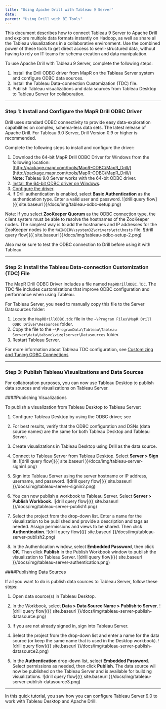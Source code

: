 ```yaml
---
title: "Using Apache Drill with Tableau 9 Server"
date:  
parent: "Using Drill with BI Tools"
---
```


This document describes how to connect Tableau 9 Server to Apache Drill and explore multiple data formats instantly on Hadoop, as well as share all the Tableau visualizations in a collaborative environment. Use the combined power of these tools to get direct access to semi-structured data, without having to rely on IT teams for schema creation and data manipulation. 

To use Apache Drill with Tableau 9 Server, complete the following steps: 

1.	Install the Drill ODBC driver from MapR on the Tableau Server system and configure ODBC data sources.
2.	Install the Tableau Data-connection Customization (TDC) file.
3.	Publish Tableau visualizations and data sources from Tableau Desktop to Tableau Server for collaboration.

----------

### Step 1: Install and Configure the MapR Drill ODBC Driver 

Drill uses standard ODBC connectivity to provide easy data-exploration capabilities on complex, schema-less data sets. The latest release of Apache Drill. For Tableau 9.0 Server, Drill Version 0.9 or higher is recommended.

Complete the following steps to install and configure the driver:

1. Download the 64-bit MapR Drill ODBC Driver for Windows from the following location:<br> [http://package.mapr.com/tools/MapR-ODBC/MapR_Drill/](http://package.mapr.com/tools/MapR-ODBC/MapR_Drill/)     
**Note:** Tableau 9.0 Server works with the 64-bit ODBC driver.
2. [Install the 64-bit ODBC driver on Windows]({{site.baseurl}}/docs/installing-the-driver-on-windows/).
3. [Configure the driver]({{site.baseurl}}/docs/configuring-odbc-on-windows/).
4. If Drill authentication is enabled, select **Basic Authentication** as the authentication type. Enter a valid user and password. ![drill query flow]({{ site.baseurl }}/docs/img/tableau-odbc-setup.png)

Note: If you select **ZooKeeper Quorum** as the ODBC connection type, the client system must be able to resolve the hostnames of the ZooKeeper nodes. The simplest way is to add the hostnames and IP addresses for the ZooKeeper nodes to the `%WINDIR%\system32\drivers\etc\hosts` file. ![drill query flow]({{ site.baseurl }}/docs/img/tableau-odbc-setup-2.png)

Also make sure to test the ODBC connection to Drill before using it with Tableau.


----------

### Step 2: Install the Tableau Data-connection Customization (TDC) File

The MapR Drill ODBC Driver includes a file named `MapRDrillODBC.TDC`. The TDC file includes customizations that improve ODBC configuration and performance when using Tableau.

For Tableau Server, you need to manually copy this file to the Server Datasources folder:
1.	Locate the `MapRDrillODBC.tdc` file in the `~\Program Files\MapR Drill ODBC Driver\Resources` folder.
2.	Copy the file to the `~\ProgramData\Tableau\Tableau Server\data\tabsvc\vizqlserver\Datasources` folder.
3.	Restart Tableau Server.

For more information about Tableau TDC configuration, see [Customizing and Tuning ODBC Connections](http://kb.tableau.com/articles/knowledgebase/customizing-odbc-connections)

----------


### Step 3: Publish Tableau Visualizations and Data Sources

For collaboration purposes, you can now use Tableau Desktop to publish data sources and visualizations on Tableau Server.

####Publishing Visualizations

To publish a visualization from Tableau Desktop to Tableau Server:

1. Configure Tableau Desktop by using the ODBC driver; see []()

2. For best results, verify that the ODBC configuration and DSNs (data source names) are the same for both Tableau Desktop and Tableau Server.

3. Create visualizations in Tableau Desktop using Drill as the data source.

4. Connect to Tableau Server from Tableau Desktop. Select **Server > Sign In**. ![drill query flow]({{ site.baseurl }}/docs/img/tableau-server-signin1.png)

5. Sign into Tableau Server using the server hostname or IP address, username, and password. ![drill query flow]({{ site.baseurl }}/docs/img/tableau-server-signin2.png)

6. You can now publish a workbook to Tableau Server. Select **Server > Publish Workbook**. ![drill query flow]({{ site.baseurl }}/docs/img/tableau-server-publish1.png)

7. Select the project from the drop-down list. Enter a name for the visualization to be published and provide a description and tags as needed. Assign permissions and views to be shared. Then click **Authentication**. ![drill query flow]({{ site.baseurl }}/docs/img/tableau-server-publish2.png)

8. In the Authentication window, select **Embedded Password**, then click **OK**. Then click **Publish** in the Publish Workbook window to publish the visualization to Tableau Server. ![drill query flow]({{ site.baseurl }}/docs/img/tableau-server-authentication.png)

####Publishing Data Sources

If all you want to do is publish data sources to Tableau Server, follow these steps:
1.	Open data source(s) in Tableau Desktop.
2.	In the Workbook, select **Data > Data Source Name > Publish to Server**. ![drill query flow]({{ site.baseurl }}/docs/img/tableau-server-publish-datasource.png)

3.	If you are not already signed in, sign into Tableau Server.
4.	Select the project from the drop-down list and enter a name for the data source (or keep the same name that is used in the Desktop workbook). ![drill query flow]({{ site.baseurl }}/docs/img/tableau-server-publish-datasource2.png)

5.	In the **Authentication** drop-down list, select **Embedded Password**. Select permissions as needed, then click **Publish**. The data source will now be published on the Tableau Server and is available for building visualizations. ![drill query flow]({{ site.baseurl }}/docs/img/tableau-server-publish-datasource3.png)









----------

In this quick tutorial, you saw how you can configure Tableau Server 9.0 to work with Tableau Desktop and Apache Drill. 

